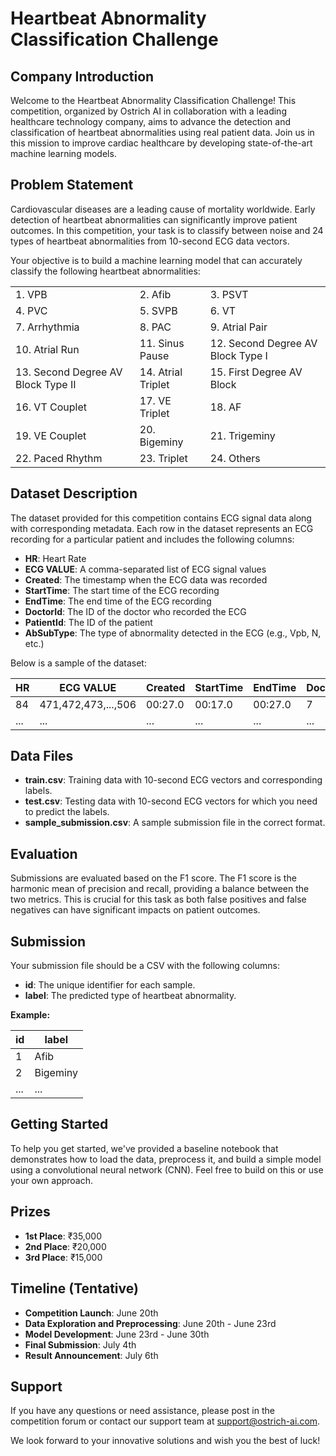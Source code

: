 # Heartbeat Abnormality Classification Challenge

## Company Introduction
Welcome to the Heartbeat Abnormality Classification Challenge! This competition, organized by Ostrich AI in collaboration with a leading healthcare technology company, aims to advance the detection and classification of heartbeat abnormalities using real patient data. Join us in this mission to improve cardiac healthcare by developing state-of-the-art machine learning models.

## Problem Statement
Cardiovascular diseases are a leading cause of mortality worldwide. Early detection of heartbeat abnormalities can significantly improve patient outcomes. In this competition, your task is to classify between noise and 24 types of heartbeat abnormalities from 10-second ECG data vectors.

Your objective is to build a machine learning model that can accurately classify the following heartbeat abnormalities:

||||
|--------|---------|---------|
| 1. VPB | 2. Afib | 3. PSVT |
| 4. PVC | 5. SVPB | 6. VT   |
| 7. Arrhythmia | 8. PAC | 9. Atrial Pair |
| 10. Atrial Run | 11. Sinus Pause | 12. Second Degree AV Block Type I |
| 13. Second Degree AV Block Type II | 14. Atrial Triplet | 15. First Degree AV Block |
| 16. VT Couplet | 17. VE Triplet | 18. AF |
| 19. VE Couplet | 20. Bigeminy | 21. Trigeminy |
| 22. Paced Rhythm | 23. Triplet | 24. Others |

## Dataset Description
The dataset provided for this competition contains ECG signal data along with corresponding metadata. Each row in the dataset represents an ECG recording for a particular patient and includes the following columns:
- **HR**: Heart Rate
- **ECG VALUE**: A comma-separated list of ECG signal values
- **Created**: The timestamp when the ECG data was recorded
- **StartTime**: The start time of the ECG recording
- **EndTime**: The end time of the ECG recording
- **DoctorId**: The ID of the doctor who recorded the ECG
- **PatientId**: The ID of the patient
- **AbSubType**: The type of abnormality detected in the ECG (e.g., Vpb, N, etc.)

Below is a sample of the dataset:

| HR | ECG VALUE | Created | StartTime | EndTime | DoctorId | PatientId | AbSubType |
|----|-----------|---------|-----------|---------|----------|-----------|-----------|
| 84 | 471,472,473,...,506 | 00:27.0 | 00:17.0 | 00:27.0 | 7 | 193 | Vpb |
| ... | ... | ... | ... | ... | ... | ... | ... |

## Data Files
- **train.csv**: Training data with 10-second ECG vectors and corresponding labels.
- **test.csv**: Testing data with 10-second ECG vectors for which you need to predict the labels.
- **sample_submission.csv**: A sample submission file in the correct format.

## Evaluation
Submissions are evaluated based on the F1 score. The F1 score is the harmonic mean of precision and recall, providing a balance between the two metrics. This is crucial for this task as both false positives and false negatives can have significant impacts on patient outcomes.

## Submission
Your submission file should be a CSV with the following columns:
- **id**: The unique identifier for each sample.
- **label**: The predicted type of heartbeat abnormality.

**Example:**

| id | label |
|----|-------|
| 1 | Afib |
| 2 | Bigeminy |
| ... | ... |

## Getting Started
To help you get started, we've provided a baseline notebook that demonstrates how to load the data, preprocess it, and build a simple model using a convolutional neural network (CNN). Feel free to build on this or use your own approach.

## Prizes
- **1st Place**: ₹35,000
- **2nd Place**: ₹20,000
- **3rd Place**: ₹15,000

## Timeline (Tentative)
- **Competition Launch**: June 20th
- **Data Exploration and Preprocessing**: June 20th - June 23rd
- **Model Development**: June 23rd - June 30th
- **Final Submission**: July 4th
- **Result Announcement**: July 6th

## Support

If you have any questions or need assistance, please post in the competition forum or contact our support team at support@ostrich-ai.com.

We look forward to your innovative solutions and wish you the best of luck!
